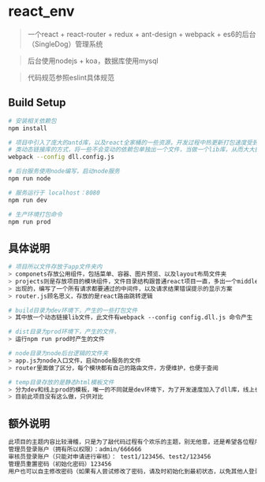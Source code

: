 # react_env

> 一个react + react-router + redux + ant-design + webpack + es6的后台（SingleDog）管理系统

> 后台使用nodejs + koa，数据库使用mysql

> 代码规范参照eslint具体规范

## Build Setup

``` bash
# 安装相关依赖包
npm install

# 项目中引入了庞大的antd库，以及react全家桶的一些资源，开发过程中热更新打包速度受到影响，于是使用
# 类动态链接库的方式，将一些不会变动的依赖包单独出一个文件，当做一个lib库，从而大大提高打包速度
webpack --config dll.config.js

# 后台服务使用node编写，启动node服务
npm run node

# 服务运行于 localhost：8080
npm run dev

# 生产环境打包命令
npm run prod
```
## 具体说明
```bash
# 项目所以文件存放于app文件夹内
> componets存放公用组件，包括菜单、容器、图片预览、以及layout布局文件夹
> projects则是存放项目的模块组件，文件目录结构跟普通react项目一直，多出一个middlewares文件，此处是作为中间件
> 出现的，编写了一个所有请求都要通过的中间件，以及请求结果错误提示的显示方案
> router.js顾名思义，存放的是react路由跳转逻辑

# build目录为dev环境下，产生的一些打包文件
> 其中放一个动态链接lib文件，此文件有webpack --config config.dll.js 命令产生

# dist目录为prod环境下，产生的文件，
> 运行npm run prod时产生的文件

# node目录为node后台逻辑的文件夹
> app.js为node入口文件，启动node服务的文件
> router里面做了区分，每个模块都有自己的路由文件，方便维护，也便于查阅

# temp目录存放的是静态html模板文件
> 分为dev和线上prod的模板，唯一的不同就是dev环境下，为了开发速度加入了dll库，线上也可以做这种处理，以优化速度
> 目前此项目没有这么做，只供对比

```
## 额外说明
```bash
此项目的主题内容比较滑稽，只是为了敲代码过程有个欢乐的主题，别无他意，还是希望各位程序员大佬早日找到对象，哈哈
管理员登录账户（拥有所以权限）：admin/666666
审核员登录账户（只能对申请进行审核）： test1/123456、test2/123456
管理员重置密码（初始化密码）123456
用户也可以自主修改密码（如果有人尝试修改了密码，请及时初始化到最初状态，以免其他人登录不了（暂无登录态接口验证））
```
